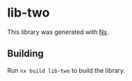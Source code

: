 # lib-two

This library was generated with [Nx](https://nx.dev).

## Building

Run `nx build lib-two` to build the library.
